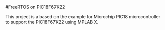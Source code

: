 #FreeRTOS on PIC18F67K22

This project is a based on the example for Microchip PIC18 microcontroller to support the PIC18F67K22 using MPLAB X. 


